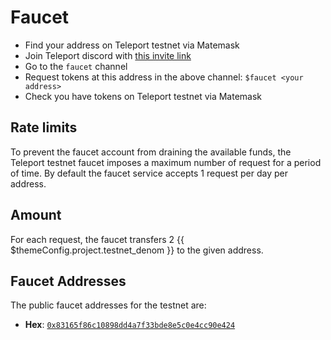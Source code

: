 <!--
order: 2
-->

# Faucet

* Find your address on Teleport testnet via Matemask
* Join Teleport discord with [this invite link](https://discord.gg/5YQtRDF4Rh)
* Go to the `faucet` channel
* Request tokens at this address in the above channel: `$faucet <your address>`
* Check you have tokens on Teleport testnet via Matemask

## Rate limits

To prevent the faucet account from draining the available funds, the Teleport testnet faucet
imposes a maximum number of request for a period of time. By default the faucet service accepts 1
request per day per address.

## Amount

For each request, the faucet transfers 2 {{ $themeConfig.project.testnet_denom }} to the given address.

## Faucet Addresses

The public faucet addresses for the testnet are:

- **Hex**: [`0x83165f86c10898dd4a7f33bde8e5c0e4cc90e424`](https://evm-explorer.testnet.teleport.network/address/0x83165f86c10898dD4a7f33bDe8e5C0e4cC90E424/transactions)
